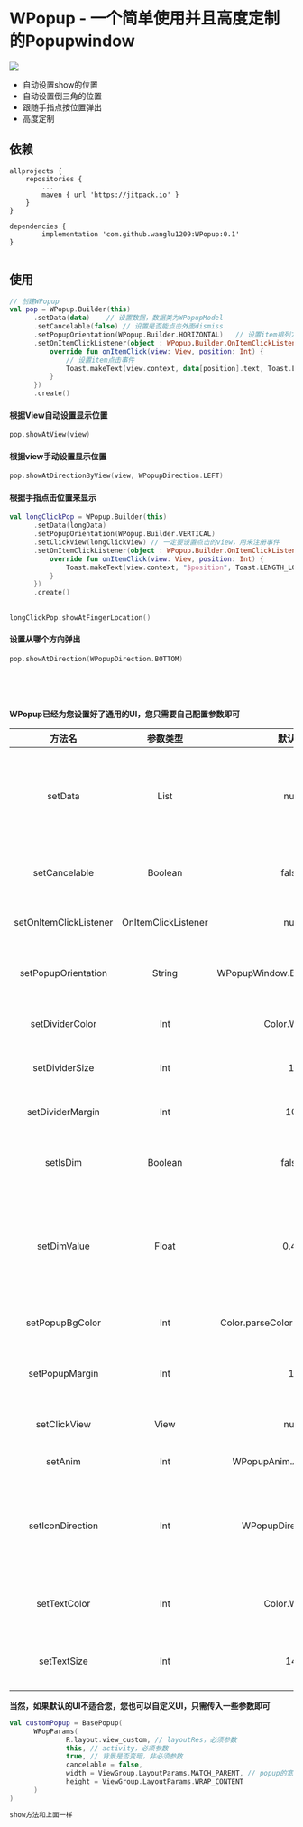 # WPopup - 一个简单使用并且高度定制的Popupwindow

![](https://github.com/wanglu1209/WPopup/blob/master/img/gif.gif)

- 自动设置show的位置
- 自动设置倒三角的位置
- 跟随手指点按位置弹出
- 高度定制

## 依赖

```Gradle
allprojects {
	repositories {
		...
		maven { url 'https://jitpack.io' }
	}
}

dependencies {
        implementation 'com.github.wanglu1209:WPopup:0.1'
}
	
```


## 使用

```Kotlin
// 创建WPopup
val pop = WPopup.Builder(this)
      .setData(data)    // 设置数据，数据类为WPopupModel
      .setCancelable(false) // 设置是否能点击外面dismiss
      .setPopupOrientation(WPopup.Builder.HORIZONTAL)   // 设置item排列方向 默认为竖向排列
      .setOnItemClickListener(object : WPopup.Builder.OnItemClickListener {
          override fun onItemClick(view: View, position: Int) {
              // 设置item点击事件
              Toast.makeText(view.context, data[position].text, Toast.LENGTH_LONG).show()
          }
      })
      .create()

```

#### 根据View自动设置显示位置
```Kotlin      
pop.showAtView(view)
```

#### 根据view手动设置显示位置
```Kotlin      
pop.showAtDirectionByView(view, WPopupDirection.LEFT)
```

#### 根据手指点击位置来显示
```Kotlin
val longClickPop = WPopup.Builder(this)
      .setData(longData)
      .setPopupOrientation(WPopup.Builder.VERTICAL)
      .setClickView(longClickView) // 一定要设置点击的view，用来注册事件
      .setOnItemClickListener(object : WPopup.Builder.OnItemClickListener {
          override fun onItemClick(view: View, position: Int) {
              Toast.makeText(view.context, "$position", Toast.LENGTH_LONG).show()
          }
      })
      .create()
      
      
longClickPop.showAtFingerLocation()
```

#### 设置从哪个方向弹出
```Kotlin
pop.showAtDirection(WPopupDirection.BOTTOM)
```

<br/><br/><br/>

**WPopup已经为您设置好了通用的UI，您只需要自己配置参数即可**


方法名|参数类型|默认值|备注
:---:|:--:|:---:|:-:
setData|List<WPopupModel>|null|设置数据 参数为一个字符串，一个图片的resId
setCancelable|Boolean|false|设置点击外面是否能dismiss
setOnItemClickListener|OnItemClickListener|null|设置item点击事件
setPopupOrientation|String|WPopupWindow.Builder.VERTICAL|设置item的排列方向
setDividerColor|Int|Color.WHITE|设置分割线的颜色 
setDividerSize|Int|1|设置分割线的粗细
setDividerMargin|Int|10|设置分割线边距
setIsDim|Boolean|false|设置弹出时背景是否半透明
setDimValue|Float|0.4f|设置背景半透明的值  0.1f - 1f 值越大，越接近透明
setPopupBgColor|Int|Color.parseColor("#CC000000")|设置弹出背景颜色
setPopupMargin|Int|1|设置弹出时和view的距离
setClickView|View|null|设置长按事件的view
setAnim|Int|WPopupAnim.ANIM_ALPHA|设置动画
setIconDirection|Int|WPopupDirection.LEFT|设置icon的方向 如果data中设置了图片的话
setTextColor|Int|Color.WHITE|设置item中text的颜色
setTextSize|Int|14|设置item中text的大小


**当然，如果默认的UI不适合您，您也可以自定义UI，只需传入一些参数即可**

```Kotlin
val customPopup = BasePopup(
      WPopParams(
              R.layout.view_custom, // layoutRes，必须参数
              this, // activity，必须参数
              true, // 背景是否变暗，非必须参数
              cancelable = false,
              width = ViewGroup.LayoutParams.MATCH_PARENT, // popup的宽 只支持LayoutParams里的
              height = ViewGroup.LayoutParams.WRAP_CONTENT
      )
)

show方法和上面一样
```





